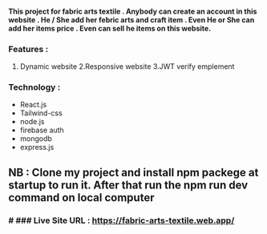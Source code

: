 #### This project for fabric arts textile . Anybody can create an account in this website . He / She add her febric arts and craft item . Even He or She can add her items price . Even can sell he items on this website.

### Features :
1. Dynamic website
2.Responsive website
3.JWT verify emplement 
### Technology :
- React.js
- Tailwind-css
- node.js
- firebase auth
- mongodb
- express.js

## NB : Clone my project and install npm packege at startup to run it. After that run the npm run dev command on local computer

### # ### Live Site URL :  https://fabric-arts-textile.web.app/

